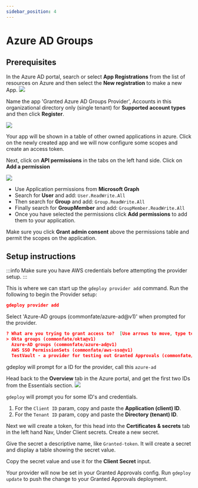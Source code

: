 ```yaml
---
sidebar_position: 4
---
```


# Azure AD Groups

## Prerequisites

In the Azure AD portal, search or select **App Registrations** from the list of resources on Azure and then select the **New registration** to make a new App.
![](/img/sso/azure/app-registrations.png)

Name the app 'Granted Azure AD Groups Provider', Accounts in this organizational directory only (single tenant) for **Supported account types** and then click **Register**.

![](/img/sso/azure/registernew.png)

Your app will be shown in a table of other owned applications in azure. Click on the newly created app and we will now configure some scopes and create an access token.

Next, click on **API permissions** in the tabs on the left hand side. Click on **Add a permission**

![](/img/sso/azure/perms.png)

- Use Application permissions from **Microsoft Graph**
- Search for **User** and add: `User.ReadWrite.All`
- Then search for **Group** and add: `Group.ReadWrite.All`
- Finally search for **GroupMember** and add: `GroupMember.ReadWrite.All`
- Once you have selected the permissions click **Add permissions** to add them to your application.

Make sure you click **Grant admin consent** above the permissions table and permit the scopes on the application.

## Setup instructions

:::info
Make sure you have AWS credentials before attempting the provider setup.
:::

This is where we can start up the `gdeploy provider add` command. Run the following to begin the Provider setup:

```json
gdeploy provider add
```

Select 'Azure-AD groups (commonfate/azure-ad@v1)' when prompted for the provider.

```json
? What are you trying to grant access to?  [Use arrows to move, type to filter]
> Okta groups (commonfate/okta@v1)
  Azure-AD groups (commonfate/azure-ad@v1)
  AWS SSO PermissionSets (commonfate/aws-sso@v1)
  TestVault - a provider for testing out Granted Approvals (commonfate/testvault@v1)
```

gdeploy will prompt for a ID for the provider, call this `azure-ad`

Head back to the **Overview** tab in the Azure portal, and get the first two IDs from the Essentials section.
![](/img/sso/azure/new.png)

`gdeploy` will prompt you for some ID's and credentials.

1. For the `Client ID` param, copy and paste the **Application (client) ID**.
2. For the `Tenant ID` param, copy and paste the **Directory (tenant) ID**.


Next we will create a token, for this head into the **Certificates & secrets** tab in the left hand Nav, Under Client secrets. Create a new secret.

Give the secret a descriptive name, like `Granted-token`. It will create a secret and display a table showing the secret value.

Copy the secret value and use it for the **Client Secret** input.

Your provider will now be set in your Granted Approvals config. Run `gdeploy update` to push the change to your Granted Approvals deployment.
